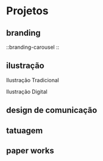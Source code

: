 # Projetos

## branding

::branding-carousel
::

## ilustração

Ilustração Tradicional

Ilustração Digital

## design de comunicação

## tatuagem

## paper works
